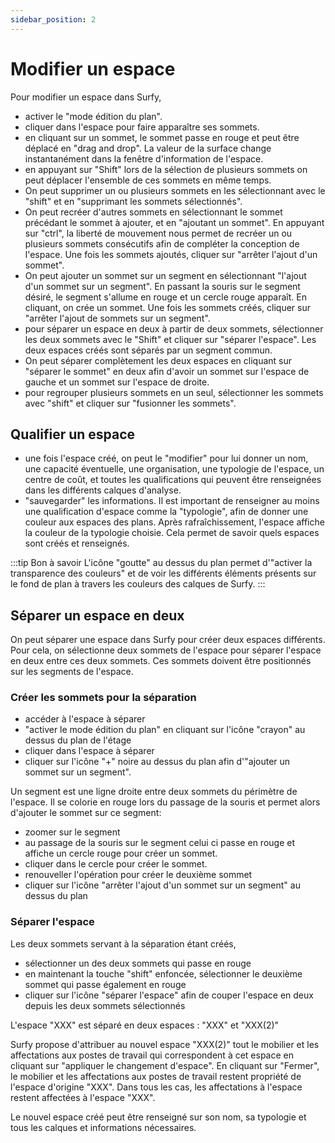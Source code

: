 ```yaml
---
sidebar_position: 2
---
```


# Modifier un espace

<Youtube code="_B7Jb3eAn4I"/>

Pour modifier un espace dans Surfy,

-   activer le "mode édition du plan".
-   cliquer dans l'espace pour faire apparaître ses sommets.
-   en cliquant sur un sommet, le sommet passe en rouge et peut être déplacé en "drag and drop". La valeur de la surface change instantanément dans la fenêtre d'information de l'espace.
-   en appuyant sur "Shift" lors de la sélection de plusieurs sommets on peut déplacer l'ensemble de ces sommets en même temps.
-   On peut supprimer un ou plusieurs sommets en les sélectionnant avec le "shift" et en "supprimant les sommets sélectionnés".
-   On peut recréer d'autres sommets en sélectionnant le sommet précédant le sommet à ajouter, et en "ajoutant un sommet". En appuyant sur "ctrl", la liberté de mouvement nous permet de recréer un ou plusieurs sommets consécutifs afin de compléter la conception de l'espace. Une fois les sommets ajoutés, cliquer sur "arrêter l'ajout d'un sommet".
-   On peut ajouter un sommet sur un segment en sélectionnant "l'ajout d'un sommet sur un segment". En passant la souris sur le segment désiré, le segment s'allume en rouge et un cercle rouge apparaît. En cliquant, on crée un sommet. Une fois les sommets créés, cliquer sur "arrêter l'ajout de sommets sur un segment".
-   pour séparer un espace en deux à partir de deux sommets, sélectionner les deux sommets avec le "Shift" et cliquer sur "séparer l'espace". Les deux espaces créés sont séparés par un segment commun.
-   On peut séparer complètement les deux espaces en cliquant sur "séparer le sommet" en deux afin d'avoir un sommet sur l'espace de gauche et un sommet sur l'espace de droite.
-   pour regrouper plusieurs sommets en un seul, sélectionner les sommets avec "shift" et cliquer sur "fusionner les sommets".

## Qualifier un espace

-   une fois l'espace créé, on peut le "modifier" pour lui donner un nom, une capacité éventuelle, une organisation, une typologie de l'espace, un centre de coût, et toutes les qualifications qui peuvent être renseignées dans les différents calques d'analyse.
-   "sauvegarder" les informations. 
Il est important de renseigner au moins une qualification d'espace comme la "typologie", afin de donner une couleur aux espaces des plans. 
Après rafraîchissement, l'espace affiche la couleur de la typologie choisie. Cela permet de savoir quels espaces sont créés et  renseignés.

:::tip Bon à savoir
L'icône "goutte" au dessus du plan permet d'"activer la transparence des couleurs" et de voir les différents éléments présents sur le fond de plan à travers les couleurs des calques de Surfy.
:::


## Séparer un espace en deux


On peut séparer une espace dans Surfy pour créer deux espaces différents.
Pour cela, on sélectionne deux sommets de l'espace pour séparer l'espace en deux entre ces deux sommets.
Ces sommets doivent être positionnés sur les segments de l'espace.


<Youtube code="OH0KcuzeSgU"/>


### Créer les sommets pour la séparation

-   accéder à l'espace à séparer
-   "activer le mode édition du plan" en cliquant sur l'icône "crayon" au dessus du plan de l'étage
-   cliquer dans l'espace à séparer
-   cliquer sur l'icône "+" noire au dessus du plan afin d'"ajouter un sommet sur un segment".

Un segment est une ligne droite entre deux sommets du périmètre de l'espace.
Il se colorie en rouge lors du passage de la souris et permet alors d'ajouter le sommet sur ce segment:

-   zoomer sur le segment
-   au passage de la souris sur le segment celui ci passe en rouge et affiche un cercle rouge pour créer un sommet. 
-   cliquer dans le cercle pour créer le sommet.
-   renouveller l'opération pour créer le deuxième sommet
-   cliquer sur l'icône "arrêter l'ajout d'un sommet sur un segment" au dessus du plan

### Séparer l'espace

Les deux sommets servant à la séparation étant créés,

-   sélectionner un des deux sommets qui passe en rouge
-   en maintenant la touche "shift" enfoncée, sélectionner le deuxième sommet qui passe également en rouge
-   cliquer sur l'icône "séparer l'espace" afin de couper l'espace en deux depuis les deux sommets sélectionnés

L'espace "XXX" est séparé en deux espaces : "XXX" et "XXX(2)"

Surfy propose d'attribuer au nouvel espace "XXX(2)" tout le mobilier et les affectations aux postes de travail qui correspondent à cet espace en cliquant sur "appliquer le changement d'espace". En cliquant sur "Fermer", le mobilier et les affectations aux postes de travail restent propriété de l'espace d'origine "XXX".
Dans tous les cas, les affectations à l'espace restent affectées à l'espace "XXX".

Le nouvel espace créé peut être renseigné sur son nom, sa typologie et tous les calques et informations nécessaires.